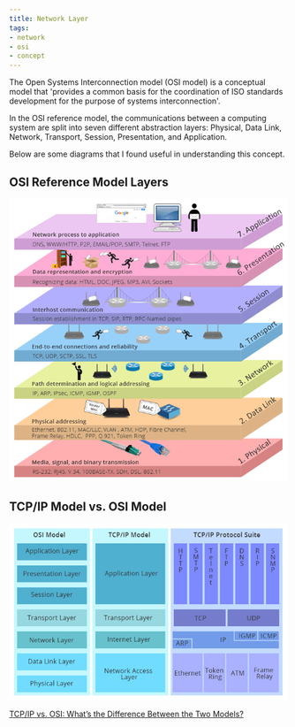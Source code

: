 ```yaml
---
title: Network Layer
tags:
- network
- osi
- concept
---
```


The Open Systems Interconnection model (OSI model) is a conceptual model that 'provides a common basis for the coordination 
of ISO standards development for the purpose of systems interconnection'.
<!--more-->
In the OSI reference model, the communications between a computing system are split into seven different abstraction layers:
Physical, Data Link, Network, Transport, Session, Presentation, and Application.

Below are some diagrams that I found useful in understanding this concept.

## OSI Reference Model Layers

![OSI Reference Model Layers](original-seven-layers-of-osi-model.png)

## TCP/IP Model vs. OSI Model

![TCP/IP Model vs. OSI Model](comparison-of-OSI-and-TCPIP.jpg)

[TCP/IP vs. OSI: What’s the Difference Between the Two Models?](https://community.fs.com/blog/tcpip-vs-osi-whats-the-difference-between-the-two-models.html)
